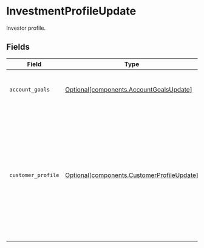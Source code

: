 # InvestmentProfileUpdate

Investor profile.


## Fields

| Field                                                                                                                                                                | Type                                                                                                                                                                 | Required                                                                                                                                                             | Description                                                                                                                                                          |
| -------------------------------------------------------------------------------------------------------------------------------------------------------------------- | -------------------------------------------------------------------------------------------------------------------------------------------------------------------- | -------------------------------------------------------------------------------------------------------------------------------------------------------------------- | -------------------------------------------------------------------------------------------------------------------------------------------------------------------- |
| `account_goals`                                                                                                                                                      | [Optional[components.AccountGoalsUpdate]](../../models/components/accountgoalsupdate.md)                                                                             | :heavy_minus_sign:                                                                                                                                                   | The account goals on an investor profile.                                                                                                                            |
| `customer_profile`                                                                                                                                                   | [Optional[components.CustomerProfileUpdate]](../../models/components/customerprofileupdate.md)                                                                       | :heavy_minus_sign:                                                                                                                                                   | A detailed summary of financial and personal details of an investor, to help understand the investor's financial standing, investment experience and risk tolerance. |